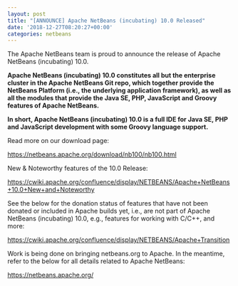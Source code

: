 ```yaml
---
layout: post
title: "[ANNOUNCE] Apache NetBeans (incubating) 10.0 Released"
date: '2018-12-27T08:20:27+00:00'
categories: netbeans
---
```

The Apache NetBeans team is proud to announce the release of Apache NetBeans (incubating) 10.0.

<b><p>Apache NetBeans (incubating) 10.0 constitutes all but the enterprise cluster in the Apache NetBeans Git repo, which together provide the NetBeans Platform (i.e., the underlying application framework), as well as all the modules that provide the Java SE, PHP, JavaScript and Groovy features of Apache NetBeans.</p>

<p>In short, Apache NetBeans (incubating) 10.0 is a full IDE for Java SE, PHP and JavaScript development with some Groovy language support.</p></b>

<p>Read more on our download page:</p>

<p><a href="https://netbeans.apache.org/download/nb100/nb100.html">https://netbeans.apache.org/download/nb100/nb100.html</a></p>

<p>New & Noteworthy features of the 10.0 Release:</p>

<p><a href="https://cwiki.apache.org/confluence/display/NETBEANS/Apache+NetBeans+10.0+New+and+Noteworthy">https://cwiki.apache.org/confluence/display/NETBEANS/Apache+NetBeans+10.0+New+and+Noteworthy</a></p>

<p>See the below for the donation status of features that have not been donated or included in Apache builds yet, i.e., are not part of Apache NetBeans (incubating) 10.0, e.g., features for working with C/C++, and more:</p>

<p><a href="https://cwiki.apache.org/confluence/display/NETBEANS/Apache+Transition">https://cwiki.apache.org/confluence/display/NETBEANS/Apache+Transition</a></p>

<p>Work is being done on bringing netbeans.org to Apache. In the meantime, refer to the below for all details related to Apache NetBeans:</p>

<p><a href="https://netbeans.apache.org/">https://netbeans.apache.org/</a>
